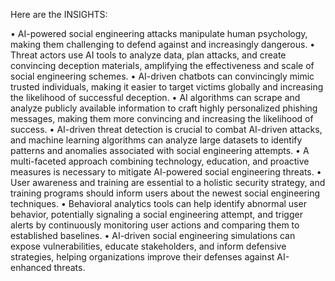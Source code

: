 Here are the INSIGHTS:

• AI-powered social engineering attacks manipulate human psychology, making them challenging to defend against and increasingly dangerous.
• Threat actors use AI tools to analyze data, plan attacks, and create convincing deception materials, amplifying the effectiveness and scale of social engineering schemes.
• AI-driven chatbots can convincingly mimic trusted individuals, making it easier to target victims globally and increasing the likelihood of successful deception.
• AI algorithms can scrape and analyze publicly available information to craft highly personalized phishing messages, making them more convincing and increasing the likelihood of success.
• AI-driven threat detection is crucial to combat AI-driven attacks, and machine learning algorithms can analyze large datasets to identify patterns and anomalies associated with social engineering attempts.
• A multi-faceted approach combining technology, education, and proactive measures is necessary to mitigate AI-powered social engineering threats.
• User awareness and training are essential to a holistic security strategy, and training programs should inform users about the newest social engineering techniques.
• Behavioral analytics tools can help identify abnormal user behavior, potentially signaling a social engineering attempt, and trigger alerts by continuously monitoring user actions and comparing them to established baselines.
• AI-driven social engineering simulations can expose vulnerabilities, educate stakeholders, and inform defensive strategies, helping organizations improve their defenses against AI-enhanced threats.
